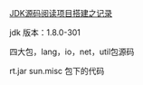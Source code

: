 [JDK源码阅读项目搭建之记录](https://blog.csdn.net/Mr_Programming_Liu/article/details/105158350)

jdk 版本：1.8.0-301

四大包，lang，io，net，util包源码

rt.jar  sun.misc 包下的代码
